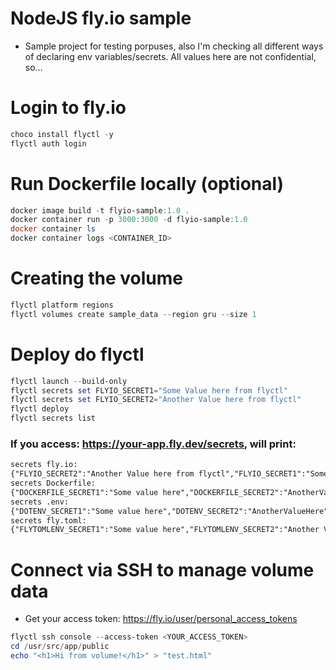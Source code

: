 # NodeJS fly.io sample

- Sample project for testing porpuses, also I'm checking all different ways of declaring env variables/secrets. All values here are not confidential, so...

# Login to fly.io
```powershell
choco install flyctl -y
flyctl auth login
```

# Run Dockerfile locally (optional)

```powershell
docker image build -t flyio-sample:1.0 .
docker container run -p 3000:3000 -d flyio-sample:1.0
docker container ls
docker container logs <CONTAINER_ID>
```

# Creating the volume
```powershell
flyctl platform regions
flyctl volumes create sample_data --region gru --size 1
```

# Deploy do flyctl
```powershell
flyctl launch --build-only
flyctl secrets set FLYIO_SECRET1="Some Value here from flyctl"
flyctl secrets set FLYIO_SECRET2="Another Value here from flyctl"
flyctl deploy
flyctl secrets list
```

###  If you access: https://your-app.fly.dev/secrets, will print:

```html
secrets fly.io:
{"FLYIO_SECRET2":"Another Value here from flyctl","FLYIO_SECRET1":"Some Value here from flyctl"}
secrets Dockerfile:
{"DOCKERFILE_SECRET1":"Some value here","DOCKERFILE_SECRET2":"AnotherValueHere"}
secrets .env:
{"DOTENV_SECRET1":"Some value here","DOTENV_SECRET2":"AnotherValueHere","DOTENV_SECRET3":"Another Value Here"}
secrets fly.toml:
{"FLYTOMLENV_SECRET1":"Some value here","FLYTOMLENV_SECRET2":"Another Value here"}
```

# Connect via SSH to manage volume data

- Get your access token: https://fly.io/user/personal_access_tokens
```powershell
flyctl ssh console --access-token <YOUR_ACCESS_TOKEN>
cd /usr/src/app/public
echo "<h1>Hi from volume!</h1>" > "test.html"
```
